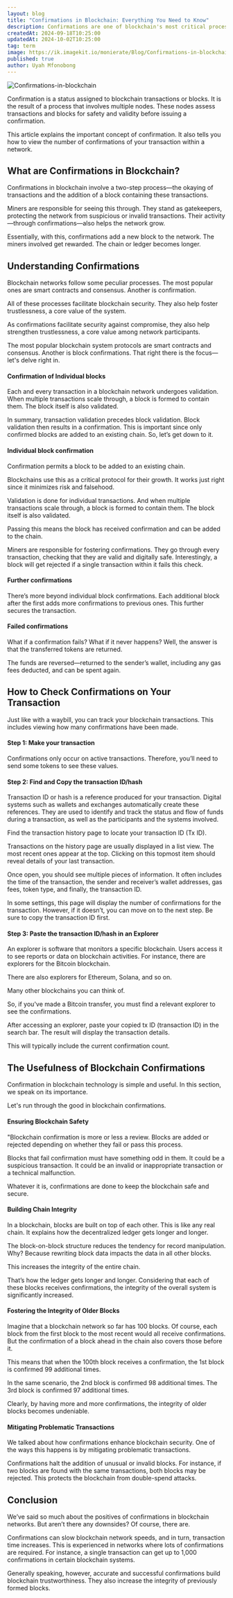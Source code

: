 ```yaml
---
layout: blog
title: "Confirmations in Blockchain: Everything You Need to Know"
description: Confirmations are one of blockchain's most critical processes. It ensures the safety and continuity of both network and participants.  This article explains the important concept of confirmation. It also tells how to view the number of confirmations of your transaction within a network.
createdAt: 2024-09-18T10:25:00
updatedAt: 2024-10-02T10:25:00
tag: term
image: https://ik.imagekit.io/monierate/Blog/Confirmations-in-blockchain.png
published: true
author: Uyah Mfonobong
---
```

![Confirmations-in-blockchain](https://ik.imagekit.io/monierate/Blog/Confirmations-in-blockchain.png)

Confirmation is a status assigned to blockchain transactions or blocks. It is the result of a process that involves multiple nodes. These nodes assess transactions and blocks for safety and validity before issuing a confirmation.

This article explains the important concept of confirmation. It also tells you how to view the number of confirmations of your transaction within a network.

## What are Confirmations in Blockchain?

Confirmations in blockchain involve a two-step process—the okaying of transactions and the addition of a block containing these transactions.

Miners are responsible for seeing this through. They stand as gatekeepers, protecting the network from suspicious or invalid transactions. Their activity—through confirmations—also helps the network grow.

Essentially, with this, confirmations add a new block to the network. The miners involved get rewarded. The chain or ledger becomes longer.

## Understanding Confirmations

Blockchain networks follow some peculiar processes. The most popular ones are smart contracts and consensus. Another is confirmation.

All of these processes facilitate blockchain security. They also help foster trustlessness, a core value of the system.

As confirmations facilitate security against compromise, they also help strengthen trustlessness, a core value among network participants.

The most popular blockchain system protocols are smart contracts and consensus. Another is block confirmations. That right there is the focus—let's delve right in.

#### Confirmation of Individual blocks

Each and every transaction in a blockchain network undergoes validation. When multiple transactions scale through, a block is formed to contain them. The block itself is also validated.

In summary, transaction validation precedes block validation. Block validation then results in a confirmation. This is important since only confirmed blocks are added to an existing chain. So, let’s get down to it.

#### Individual block confirmation

Confirmation permits a block to be added to an existing chain.

Blockchains use this as a critical protocol for their growth. It works just right since it minimizes risk and falsehood.

Validation is done for individual transactions. And when multiple transactions scale through, a block is formed to contain them. The block itself is also validated.

Passing this means the block has received confirmation and can be added to the chain.

Miners are responsible for fostering confirmations. They go through every transaction, checking that they are valid and digitally safe. Interestingly, a block will get rejected if a single transaction within it fails this check.

#### Further confirmations

There’s more beyond individual block confirmations. Each additional block after the first adds more confirmations to previous ones. This further secures the transaction.

#### Failed confirmations

What if a confirmation fails? What if it never happens? Well, the answer is that the transferred tokens are returned.

The funds are reversed—returned to the sender’s wallet, including any gas fees deducted, and can be spent again.

## How to Check Confirmations on Your Transaction

Just like with a waybill, you can track your blockchain transactions. This includes viewing how many confirmations have been made.

#### Step 1:  Make your transaction

Confirmations only occur on active transactions. Therefore, you’ll need to send some tokens to see these values.

#### Step 2:  Find and Copy the transaction ID/hash

Transaction ID or hash is a reference produced for your transaction. Digital systems such as wallets and exchanges automatically create these references. They are used to identify and track the status and flow of funds during a transaction, as well as the participants and the systems involved.

Find the transaction history page to locate your transaction ID (Tx ID).

Transactions on the history page are usually displayed in a list view. The most recent ones appear at the top. Clicking on this topmost item should reveal details of your last transaction.

Once open, you should see multiple pieces of information. It often includes the time of the transaction, the sender and receiver’s wallet addresses, gas fees, token type, and finally, the transaction ID.

In some settings, this page will display the number of confirmations for the transaction. However, if it doesn’t, you can move on to the next step. Be sure to copy the transaction ID first.

#### Step 3: Paste the transaction ID/hash in an Explorer

An explorer is software that monitors a specific blockchain. Users access it to see reports or data on blockchain activities. For instance, there are explorers for the Bitcoin blockchain.

There are also explorers for Ethereum, Solana, and so on.

Many other blockchains you can think of.

So, if you've made a Bitcoin transfer, you must find a relevant explorer to see the confirmations.

After accessing an explorer, paste your copied tx ID (transaction ID) in the search bar. The result will display the transaction details.

This will typically include the current confirmation count.

## The Usefulness of Blockchain Confirmations

Confirmation in blockchain technology is simple and useful. In this section, we speak on its importance.

Let's run through the good in blockchain confirmations.

#### Ensuring Blockchain Safety

"Blockchain confirmation is more or less a review. Blocks are added or rejected depending on whether they fail or pass this process.

Blocks that fail confirmation must have something odd in them. It could be a suspicious transaction. It could be an invalid or inappropriate transaction or a technical malfunction.

Whatever it is, confirmations are done to keep the blockchain safe and secure.

####  Building Chain Integrity

In a blockchain, blocks are built on top of each other. This is like any real chain. It explains how the decentralized ledger gets longer and longer.

The block-on-block structure reduces the tendency for record manipulation. Why? Because rewriting block data impacts the data in all other blocks.

This increases the integrity of the entire chain.

That’s how the ledger gets longer and longer. Considering that each of these blocks receives confirmations, the integrity of the overall system is significantly increased.

#### Fostering the Integrity of Older Blocks

Imagine that a blockchain network so far has 100 blocks. Of course, each block from the first block to the most recent would all receive confirmations. But the confirmation of a block ahead in the chain also covers those before it.

This means that when the 100th block receives a confirmation, the 1st block is confirmed 99 additional times.

In the same scenario, the 2nd block is confirmed 98 additional times. The 3rd block is confirmed 97 additional times.

Clearly, by having more and more confirmations, the integrity of older blocks becomes undeniable.

####  Mitigating Problematic Transactions

We talked about how confirmations enhance blockchain security. One of the ways this happens is by mitigating problematic transactions.

Confirmations halt the addition of unusual or invalid blocks. For instance, if two blocks are found with the same transactions, both blocks may be rejected. This protects the blockchain from double-spend attacks.

## Conclusion

We’ve said so much about the positives of confirmations in blockchain networks. But aren’t there any downsides? Of course, there are.

Confirmations can slow blockchain network speeds, and in turn, transaction time increases. This is experienced in networks where lots of confirmations are required. For instance, a single transaction can get up to 1,000 confirmations in certain blockchain systems.

Generally speaking, however, accurate and successful confirmations build blockchain trustworthiness. They also increase the integrity of previously formed blocks.
